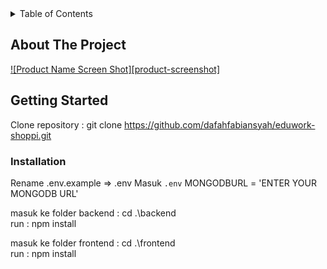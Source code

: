 <details>
  <summary>Table of Contents</summary>
  <ol>
    <li>
      <a href="#about-the-project">About The Project</a>
    </li>
    <li>
      <a href="#getting-started">Getting Started</a>
      <ul>
        <li><a href="#installation">Installation</a></li>
      </ul>
    </li>
  </ol>
</details>

## About The Project

[![Product Name Screen Shot][product-screenshot]](https://example.com)

## Getting Started

Clone repository : git clone https://github.com/dafahfabiansyah/eduwork-shoppi.git

### Installation

Rename .env.example => .env
Masuk `.env`
MONGODBURL = 'ENTER YOUR MONGODB URL'

masuk ke folder backend : cd .\backend\
run : npm install

masuk ke folder frontend : cd .\frontend\
run : npm install
